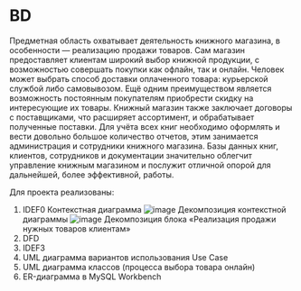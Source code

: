 # BD
Предметная область охватывает деятельность книжного магазина, в особенности — реализацию продажи товаров. Сам магазин предоставляет клиентам широкий выбор книжной продукции, с возможностью совершать покупки как офлайн, так и онлайн. Человек может выбрать способ доставки оплаченного товара: курьерской службой либо самовывозом. Ещё одним преимуществом является возможность постоянным покупателям приобрести скидку на интересующие их товары. Книжный магазин также заключает договоры с поставщиками, что расширяет ассортимент, и обрабатывает полученные поставки. Для учёта всех книг необходимо оформлять и вести довольно большое количество отчетов, этим занимается администрация и сотрудники книжного магазина. Базы данных книг, клиентов, сотрудников и документации значительно облегчит управление книжным магазином и послужит отличной опорой для дальнейшей, более эффективной, работы.

Для проекта реализованы:
1. IDEF0
Контекстная диаграмма
![image](https://github.com/vetafeda/BD/assets/124678022/9dc9b300-faea-459c-b608-3b72443b9482)
Декомпозиция контекстной диаграммы
![image](https://github.com/vetafeda/BD/assets/124678022/8728fa3f-e0b2-40ae-a6fa-5e0aee26a5d3)
Декомпозиция блока «Реализация продажи нужных товаров клиентам»
3. DFD
4. IDEF3
5. UML диаграмма вариантов использования Use Case
6. UML диаграмма классов (процесса выбора товара онлайн)
7. ER-диаграмма в MySQL Workbench
